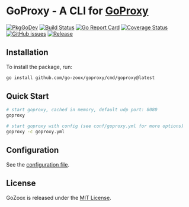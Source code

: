 # GoProxy - A CLI for [GoProxy](https://goproxy.cn/)

[![PkgGoDev](https://pkg.go.dev/badge/github.com/go-zoox/goproxy)](https://pkg.go.github.com/go-zoox/goproxy)
[![Build Status](https://github.com/go-zoox/goproxy/actions/workflows/release.yml/badge.svg?branch=master)](httpgithub.com/go-zoox/goproxy/actions/workflows/release.yml)
[![Go Report Card](https://goreportcard.com/badge/github.com/go-zoox/goproxy)](https://goreportcard.com/repgithub.com/go-zoox/goproxy)
[![Coverage Status](https://coveralls.io/repos/github/go-zoox/goproxy/badge.svg?branch=master)](https://coveralls.io/github/go-zoox/goproxy?branch=master)
[![GitHub issues](https://img.shields.io/github/issues/go-zoox/goproxy.svg)](https://github.com/go-zoox/goproxy/issues)
[![Release](https://img.shields.io/github/tag/go-zoox/goproxy.svg?label=Release)](https://github.com/go-zoox/goproxy/tags)


## Installation
To install the package, run:
```bash
go install github.com/go-zoox/goproxy/cmd/goproxy@latest
```

## Quick Start

```bash
# start goproxy, cached in memory, default udp port: 8080
goproxy

# start goproxy with config (see conf/goproxy.yml for more options)
goproxy -c goproxy.yml
```

## Configuration
See the [configuration file](conf/goproxy.yml).

## License
GoZoox is released under the [MIT License](./LICENSE).
